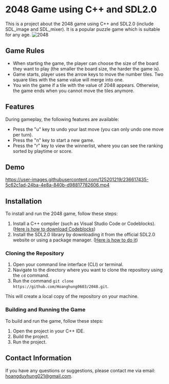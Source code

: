 

# 2048 Game using C++ and SDL2.0

This is a project about the 2048 game using C++ and SDL2.0 (include SDL_image and SDL_mixer). It is a popular puzzle game which is suitable for any age.
![2048](https://user-images.githubusercontent.com/125201219/236513254-18b7c3ab-3d76-4f87-972e-423277db8314.png)
## Game Rules

- When starting the game, the player can choose the size of the board they want to play (the smaller the board size, the harder the game is).
- Game starts, player uses the arrow keys to move the number tiles. Two square tiles with the same value will merge into one.
- You win the game if a tile with the value of 2048 appears. Otherwise, the game ends when you cannot move the tiles anymore.

## Features
During gameplay, the following features are available:
- Press the "u" key to undo your last move (you can only undo one move per turn).
- Press the "n" key to start a new game.
- Press the "r" key to view the winnerlist, where you can see the ranking sorted by playtime or score.

## Demo

https://user-images.githubusercontent.com/125201219/236617435-5c62c1ad-24ba-4e8a-840b-d98817782606.mp4

## Installation
To install and run the 2048 game, follow these steps:

1. Install a C++ compiler (such as Visual Studio Code or Codeblocks).
   ([Here is how to download Codeblocks](https://www.wikihow.com/Download,-Install,-and-Use-Code::Blocks#Downloading-Code::Blocks))
3. Install the SDL2.0 library by downloading it from the official SDL2.0 website or using a package manager. ([Here is how to do it](https://lazyfoo.net/tutorials/SDL/01_hello_SDL/index.php))

### Cloning the Repository

1. Open your command line interface (CLI) or terminal.
2. Navigate to the directory where you want to clone the repository using the `cd` command.
3. Run the command `git clone https://github.com/Hoanghung0603/2048.git`.

This will create a local copy of the repository on your machine.

### Building and Running the Game

To build and run the game, follow these steps:

1. Open the project in your C++ IDE.
2. Build the project.
3. Run the project.

## Contact Information

If you have any questions or suggestions, please contact me via email: hoangduyhung021@gmail.com.
